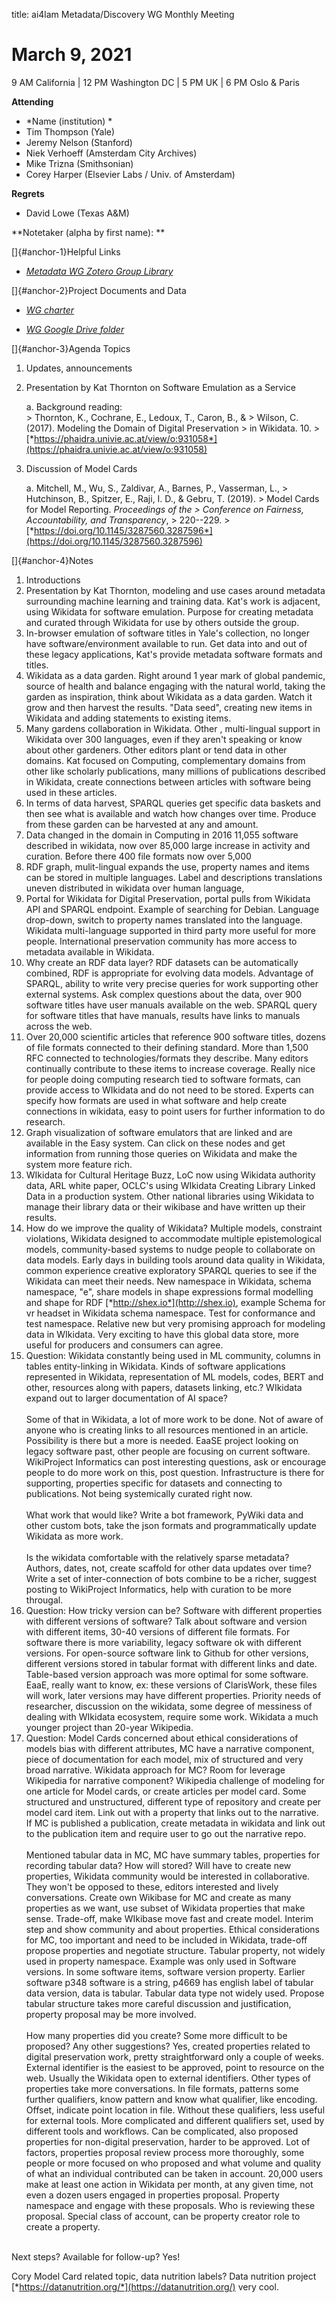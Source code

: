 title: ai4lam Metadata/Discovery WG Monthly Meeting

# March 9, 2021

9 AM California \| 12 PM Washington DC \| 5 PM UK \| 6 PM Oslo & Paris

**Attending**

-   *Name (institution) *
-   Tim Thompson (Yale)
-   Jeremy Nelson (Stanford)
-   Niek Verhoeff (Amsterdam City Archives)
-   Mike Trizna (Smithsonian)
-   Corey Harper (Elsevier Labs / Univ. of Amsterdam)

**Regrets**

-   David Lowe (Texas A&M)

**Notetaker (alpha by first name): **

[]{#anchor-1}Helpful Links

-   [*Metadata WG Zotero Group
    Library*](https://www.zotero.org/groups/2709151/ai4lam_metadata_wg/library)

[]{#anchor-2}Project Documents and Data

-   [*WG
    charter*](https://drive.google.com/file/d/1ypcx2F30siqr-KYOKFZtVv8h9PIS9a77/view?usp=sharing)


-   [*WG Google Drive
    folder*](https://drive.google.com/drive/folders/1cpZtbjKadgD30794fD97XY-EChUSy2r9?usp=sharing)

[]{#anchor-3}Agenda Topics

1.  Updates, announcements

2.  Presentation by Kat Thornton on Software Emulation as a Service

    a.  Background reading:\
        > Thornton, K., Cochrane, E., Ledoux, T., Caron, B., &
        > Wilson, C. (2017). Modeling the Domain of Digital Preservation
        > in Wikidata. 10.
        > [*https://phaidra.univie.ac.at/view/o:931058*](https://phaidra.univie.ac.at/view/o:931058)

3.  Discussion of Model Cards

    a.  Mitchell, M., Wu, S., Zaldivar, A., Barnes, P., Vasserman, L.,
        > Hutchinson, B., Spitzer, E., Raji, I. D., & Gebru, T. (2019).
        > Model Cards for Model Reporting. *Proceedings of the
        > Conference on Fairness, Accountability, and Transparency*,
        > 220--229.
        > [*https://doi.org/10.1145/3287560.3287596*](https://doi.org/10.1145/3287560.3287596)

[]{#anchor-4}Notes

1.  Introductions
2.  Presentation by Kat Thornton, modeling and use cases around metadata
    surrounding machine learning and training data. Kat's work is
    adjacent, using Wikidata for software emulation. Purpose for
    creating metadata and curated through Wikidata for use by others
    outside the group.
3.  In-browser emulation of software titles in Yale's collection, no
    longer have software/environment available to run. Get data into and
    out of these legacy applications, Kat's provide metadata software
    formats and titles.
4.  Wikidata as a data garden. Right around 1 year mark of global
    pandemic, source of health and balance engaging with the natural
    world, taking the garden as inspiration, think about Wikidata as a
    data garden. Watch it grow and then harvest the results. "Data
    seed", creating new items in Wikidata and adding statements to
    existing items.
5.  Many gardens collaboration in Wikidata. Other , multi-lingual
    support in Wikidata over 300 languages, even if they aren't speaking
    or know about other gardeners. Other editors plant or tend data in
    other domains. Kat focused on Computing, complementary domains from
    other like scholarly publications, many millions of publications
    described in Wikidata, create connections between articles with
    software being used in these articles.
6.  In terms of data harvest, SPARQL queries get specific data baskets
    and then see what is available and watch how changes over time.
    Produce from these garden can be harvested at any and amount.
7.  Data changed in the domain in Computing in 2016 11,055 software
    described in wikidata, now over 85,000 large increase in activity
    and curation. Before there 400 file formats now over 5,000
8.  RDF graph, mulit-lingual expands the use, property names and items
    can be stored in multiple languages. Label and descriptions
    translations uneven distributed in wikidata over human language,
9.  Portal for Wikidata for Digital Preservation, portal pulls from
    Wikidata API and SPARQL endpoint. Example of searching for Debian.
    Language drop-down, switch to property names translated into the
    language. Wikidata multi-language supported in third party more
    useful for more people. International preservation community has
    more access to metadata available in Wikidata.
10. Why create an RDF data layer? RDF datasets can be automatically
    combined, RDF is appropriate for evolving data models. Advantage of
    SPARQL, ability to write very precise queries for work supporting
    other external systems. Ask complex questions about the data, over
    900 software titles have user manuals available on the web. SPARQL
    query for software titles that have manuals, results have links to
    manuals across the web.
11. Over 20,000 scientific articles that reference 900 software titles,
    dozens of file formats connected to their defining standard. More
    than 1,500 RFC connected to technologies/formats they describe. Many
    editors continually contribute to these items to increase coverage.
    Really nice for people doing computing research tied to software
    formats, can provide access to WIkidata and do not need to be
    stored. Experts can specify how formats are used in what software
    and help create connections in wikidata, easy to point users for
    further information to do research.
12. Graph visualization of software emulators that are linked and are
    available in the Easy system. Can click on these nodes and get
    information from running those queries on Wikidata and make the
    system more feature rich.
13. WIkidata for Cultural Heritage Buzz, LoC now using Wikidata
    authority data, ARL white paper, OCLC's using WIkidata Creating
    Library Linked Data in a production system. Other national libraries
    using Wikidata to manage their library data or their wikibase and
    have written up their results.
14. How do we improve the quality of Wikidata? Multiple models,
    constraint violations, Wikidata designed to accommodate multiple
    epistemological models, community-based systems to nudge people to
    collaborate on data models. Early days in building tools around data
    quality in Wikidata, common experience creative exploratory SPARQL
    queries to see if the Wikidata can meet their needs. New namespace
    in Wikidata, schema namespace, "e", share models in shape
    expressions formal modelling and shape for RDF
    [*http://shex.io*](http://shex.io), example Schema for vr headset in
    Wikidata schema namespace. Test for conformance and test namespace.
    Relative new but very promising approach for modeling data in
    WIkidata. Very exciting to have this global data store, more useful
    for producers and consumers can agree.
15. Question: Wikidata constantly being used in ML community, columns in
    tables entity-linking in Wikidata. Kinds of software applications
    represented in Wikidata, representation of ML models, codes, BERT
    and other, resources along with papers, datasets linking, etc.?
    WIkidata expand out to larger documentation of AI space?\
    \
    Some of that in Wikidata, a lot of more work to be done. Not of
    aware of anyone who is creating links to all resources mentioned in
    an article. Possibility is there but a more is needed. EaaSE project
    looking on legacy software past, other people are focusing on
    current software. WikiProject Informatics can post interesting
    questions, ask or encourage people to do more work on this, post
    question. Infrastructure is there for supporting, properties
    specific for datasets and connecting to publications. Not being
    systemically curated right now.\
    \
    What work that would like? Write a bot framework, PyWiki data and
    other custom bots, take the json formats and programmatically update
    Wikidata as more work.\
    \
    Is the wikidata comfortable with the relatively sparse metadata?
    Authors, dates, not, create scaffold for other data updates over
    time? Write a set of inter-connection of bots combine to be a
    richer, suggest posting to WikiProject Informatics, help with
    curation to be more througal.
16. Question: How tricky version can be? Software with different
    properties with different versions of software? Talk about software
    and version with different items, 30-40 versions of different file
    formats. For software there is more variability, legacy software ok
    with different versions. For open-source software link to Github for
    other versions, different versions stored in tabular format with
    different links and date. Table-based version approach was more
    optimal for some software. EaaE, really want to know, ex: these
    versions of ClarisWork, these files will work, later versions may
    have different properties. Priority needs of researcher, discussion
    on the wikidata, some degree of messiness of dealing with WIkidata
    ecosystem, require some work. Wikidata a much younger project than
    20-year Wikipedia.
17. Question: Model Cards concerned about ethical considerations of
    models bias with different attributes, MC have a narrative
    component, piece of documentation for each model, mix of structured
    and very broad narrative. Wikidata approach for MC? Room for
    leverage Wikipedia for narrative component? Wikipedia challenge of
    modeling for one article for Model cards, or create articles per
    model card. Some structured and unstructured, different type of
    repository and create per model card item. Link out with a property
    that links out to the narrative. If MC is published a publication,
    create metadata in wikidata and link out to the publication item and
    require user to go out the narrative repo.\
    \
    Mentioned tabular data in MC, MC have summary tables, properties for
    recording tabular data? How will stored? Will have to create new
    properties, Wikidata community would be interested in collaborative.
    They won't be opposed to these, editors interested and lively
    conversations. Create own Wikibase for MC and create as many
    properties as we want, use subset of Wikidata properties that make
    sense. Trade-off, make WIkibase move fast and create model. Interim
    step and show community and about properties. Ethical considerations
    for MC, too important and need to be included in Wikidata, trade-off
    propose properties and negotiate structure. Tabular property, not
    widely used in property namespace. Example was only used in Software
    versions. In some software items, software version property. Earlier
    software p348 software is a string, p4669 has english label of
    tabular data version, data is tabular. Tabular data type not widely
    used. Propose tabular structure takes more careful discussion and
    justification, property proposal may be more involved.\
    \
    How many properties did you create? Some more difficult to be
    proposed? Any other suggestions? Yes, created properties related to
    digital preservation work, pretty straightforward only a couple of
    weeks. External identifier is the easiest to be approved, point to
    resource on the web. Usually the Wikidata open to external
    identifiers. Other types of properties take more conversations. In
    file formats, patterns some further qualifiers, know pattern and
    know what qualifier, like encoding. Offset, indicate point location
    in file. Without these qualifiers, less useful for external tools.
    More complicated and different qualifiers set, used by different
    tools and workflows. Can be complicated, also proposed properties
    for non-digital preservation, harder to be approved. Lot of factors,
    properties proposal review process more thoroughly, some people or
    more focused on who proposed and what volume and quality of what an
    individual contributed can be taken in account. 20,000 users make at
    least one action in Wikidata per month, at any given time, not even
    a dozen users engaged in properties proposal. Property namespace and
    engage with these proposals. Who is reviewing these proposal.
    Special class of account, can be property creator role to create a
    property.

\
Next steps? Available for follow-up? Yes!

Cory Model Card related topic, data nutrition labels? Data nutrition
project [*https://datanutrition.org/*](https://datanutrition.org/) very
cool.
